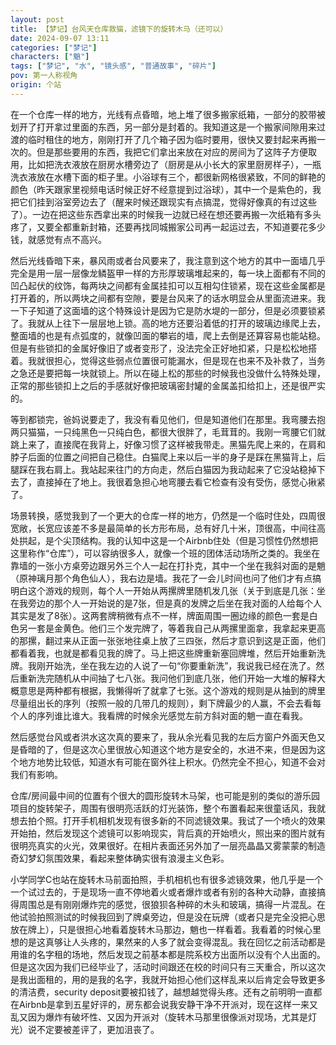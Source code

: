 ```yaml
---
layout: post
title: 【梦记】台风天仓库救猫，滤镜下的旋转木马（还可以）
date: 2024-09-07 13:11
categories: ["梦记"]
characters: ["魈"]
tags: ["梦记", "水", "镜头感", "普通故事", "碎片"]
pov: 第一人称视角
origin: 个站
---
```


在一个仓库一样的地方，光线有点昏暗，地上堆了很多搬家纸箱，一部分的胶带被划开了打开拿过里面的东西，另一部分是封着的。我知道这是一个搬家间隙用来过渡的临时租住的地方，刚刚打开了几个箱子因为临时要用，很快又要封起来再搬一次的。但是那些要用的东西，我把它们拿出来放在对应的房间为了这阵子方便取用，比如把洗衣液放在厨房水槽旁边了（厨房是从小长大的家里厨房样子），一瓶洗衣液放在水槽下面的柜子里。小浴球有三个，都很新网格很紧致，不同的鲜艳的颜色（昨天跟家里视频电话时候正好不经意提到过浴球），其中一个是紫色的，我把它们挂到浴室旁边去了（醒来时候还跟现实有点搞混，觉得好像真的有过这些了）。一边在把这些东西拿出来的时候我一边就已经在想还要再搬一次纸箱有多头疼了，又要全都重新封箱，还要再找同城搬家公司再一起运过去，不知道要花多少钱，就感觉有点不高兴。

然后光线昏暗下来，暴风雨或者台风要来了，我注意到这个地方的其中一面墙几乎完全是用一层一层像龙鳞盔甲一样的方形厚玻璃堆起来的，每一块上面都有不同的凹凸起伏的纹饰，每两块之间都有金属挂扣可以互相勾住锁紧，现在这些金属都是打开着的，所以两块之间都有空隙，要是台风来了的话水明显会从里面流进来。我一下子知道了这面墙的这个特殊设计是因为它是防水堤的一部分，但是必须要锁紧了。我就从上往下一层层地上锁。高的地方还要沿着低的打开的玻璃边缘爬上去，整面墙的也是有点弧度的，就像凹面的攀岩的墙，爬上去倒是还算容易也能站稳。但是有些锁扣的金属好像旧了或者变形了，没法完全正好地扣紧，只是松松地搭着。我就很担心，觉得这些弱点位置很可能漏水，但是现在也来不及补救了，当务之急还是要把每一块就锁上。所以在碰上松的那些的时候我也没做什么特殊处理，正常的那些锁扣上之后的手感就好像把玻璃密封罐的金属盖扣给扣上，还是很严实的。

等到都锁完，爸妈说要走了，我没有看见他们，但是知道他们在那里。我弯腰去抱两只猫猫，一只纯黑色一只纯白色，都很大很胖了，毛茸茸的。我刚一弯腰它们就跳上来了，直接爬在我背上，好像习惯了这样被我带走。黑猫先爬上来的，在肩和脖子后面的位置之间把自己稳住。白猫爬上来以后一半的身子是踩在黑猫背上，后腿踩在我右肩上。我站起来往门的方向走，然后白猫因为我动起来了它没站稳掉下去了，直接掉在了地上。我很着急担心地弯腰去看它检查有没有受伤，感觉心揪紧了。

场景转换，感觉我到了一个更大的仓库一样的地方，仍然是一个临时住处，四周很宽敞，长宽应该差不多是最简单的长方形布局，总有好几十米，顶很高，中间往高处拱起，是个尖顶结构。我的认知中这是一个Airbnb住处（但是习惯性仍然想把这里称作“仓库”），可以容纳很多人，就像一个班的团体活动场所之类的。我坐在靠墙的一张小方桌旁边跟另外三个人一起在打扑克，其中一个坐在我斜对面的是魈（原神璃月那个角色仙人），我右边是墙。我花了一会儿时间也问了他们才有点搞明白这个游戏的规则，每个人一开始从两摞牌里随机发几张（关于到底是几张：坐在我旁边的那个人一开始说的是7张，但是真的发牌之后坐在我对面的人给每个人其实是发了8张）。这两套牌稍微有点不一样，牌面周围一圈边缘的颜色一套是白色另一套是金黄色。他们三个发完牌了，等着我自己从两摞里面拿，我拿起来更高的那摞，翻过来从正面一张张地往桌上放了三四张，然后才意识到这是正面，他们都看着我，也就是都看见我的牌了。马上把这些牌重新塞回牌堆，然后开始重新洗牌。我刚开始洗，坐在我左边的人说了一句“你要重新洗”，我说我已经在洗了。然后重新洗完随机从中间抽了七八张。我问他们到底几张，他们开始一大堆的解释大概意思是两种都有根据，我懒得听了就拿了七张。这个游戏的规则是从抽到的牌里尽量组出长的序列（按照一般的几带几的规则），剩下牌最少的人赢，不会去看每个人的序列谁比谁大。我看牌的时候余光感觉左前方斜对面的魈一直在看我。

然后感觉台风或者洪水这次真的要来了，我从余光看见我的左后方窗户外面天色又是昏暗的了，但是这次心里很放心知道这个地方是安全的，水进不来，但是因为这个地方地势比较低，知道水有可能在窗外往上积水。仍然完全不担心，知道不会对我们有影响。

仓库/房间最中间的位置有个很大的圆形旋转木马架，也可能是别的类似的游乐园项目的旋转架子，周围有很明亮活跃的灯光装饰，整个布置看起来很童话风，我就想去拍个照。打开手机相机发现有很多新的不同滤镜效果。我试了一个喷火的效果开始拍，然后发现这个滤镜可以影响现实，背后真的开始喷火，照出来的图片就有很明亮真实的火光，效果很好。在相片表面还另外加了一层亮晶晶又雾蒙蒙的制造奇幻梦幻氛围效果，看起来整体确实很有浪漫主义色彩。

小学同学C也站在旋转木马前面拍照，手机相机也有很多滤镜效果，他几乎是一个一个试过去的，于是现场一直不停地着火或者爆炸或者有别的各种大动静，直接搞得周围总是有刚刚爆炸完的感觉，很狼狈各种碎的木头和玻璃，搞得一片混乱。在他试验拍照测试的时候我回到了牌桌旁边，但是没在玩牌（或者只是完全没把心思放在牌上），只是很担心地看着旋转木马那边，魈也一样看着。我看着的时候心里想的是这真够让人头疼的，果然来的人多了就会变得混乱。我在回忆之前活动都是用谁的名字租的场地，然后发现之前基本都是院系校方出面所以没有个人出面的。但是这次因为我们已经毕业了，活动时间跟还在校的时间只有三天重合，所以这次是我出面租的，用的是我的名字，我就开始担心他们这样乱来以后肯定会导致更多的清洁费，security deposit要被扣钱了，越想越觉得头疼。还有之前明明一直都在Airbnb是拿到五星好评的，房东都会说我安静干净不开派对，现在这样一来又乱又因为爆炸有破坏性、又因为开派对（旋转木马那里很像派对现场，尤其是灯光）说不定要被差评了，更加沮丧了。
